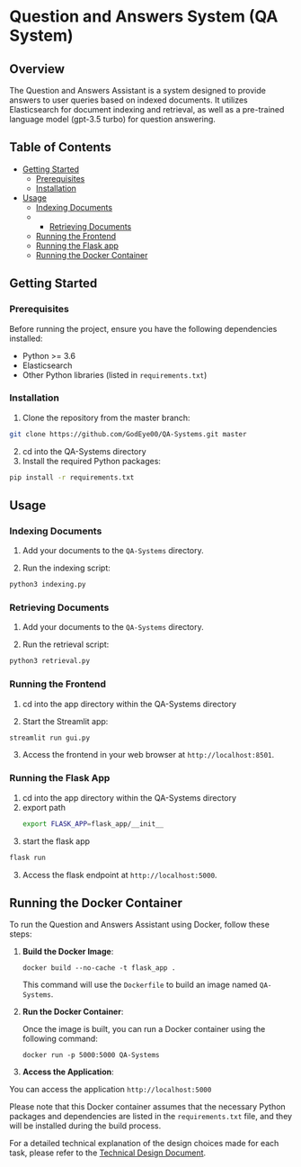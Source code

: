 # Question and Answers System (QA System)

## Overview

The Question and Answers Assistant is a system designed to provide answers to user queries based on indexed documents. It utilizes Elasticsearch for document indexing and retrieval, as well as a pre-trained language model (gpt-3.5 turbo) for question answering.

## Table of Contents

- [Getting Started](#getting-started)
  - [Prerequisites](#prerequisites)
  - [Installation](#installation)
- [Usage](#usage)
  - [Indexing Documents](#indexing-documents)
  - - [Retrieving Documents](#retrieving-documents)
  - [Running the Frontend](#running-the-frontend)
  - [Running the Flask app](#running-the-flask-app)
  - [Running the Docker Container](#running-the-docker-container)

## Getting Started

### Prerequisites

Before running the project, ensure you have the following dependencies installed:

- Python >= 3.6
- Elasticsearch
- Other Python libraries (listed in `requirements.txt`)

### Installation

1. Clone the repository from the master branch:

```bash
git clone https://github.com/GodEye00/QA-Systems.git master
```
2. cd into the QA-Systems directory
3. Install the required Python packages:

```bash
pip install -r requirements.txt
```

## Usage

### Indexing Documents

1. Add your documents to the `QA-Systems` directory.
   
2. Run the indexing script:

```bash
python3 indexing.py
```


### Retrieving Documents

1. Add your documents to the `QA-Systems` directory.
   
2. Run the retrieval script:

```bash
python3 retrieval.py
```

### Running the Frontend
1. cd into the app directory within the QA-Systems directory

2. Start the Streamlit app:

```bash
streamlit run gui.py
```

3. Access the frontend in your web browser at `http://localhost:8501`.


### Running the Flask App
1. cd into the app directory within the QA-Systems directory
2. export path
   ```bash
   export FLASK_APP=flask_app/__init__
   ```
4. start the flask app
```bash
flask run
```

3. Access the flask endpoint at `http://localhost:5000`.


## Running the Docker Container

To run the Question and Answers Assistant using Docker, follow these steps:

1. **Build the Docker Image**:

  

   ```
   docker build --no-cache -t flask_app .
   ```

   This command will use the `Dockerfile` to build an image named `QA-Systems`.

2. **Run the Docker Container**:

   Once the image is built, you can run a Docker container using the following command:

   ```
   docker run -p 5000:5000 QA-Systems
   ```
3. **Access the Application**:

  You can access the application `http://localhost:5000`

Please note that this Docker container assumes that the necessary Python packages and dependencies are listed in the `requirements.txt` file, and they will be installed during the build process.

For a detailed technical explanation of the design choices made for each task, please refer to the [Technical Design Document](https://github.com/GodEye00/QA-Systems/blob/master/docs/technical.pdf).
